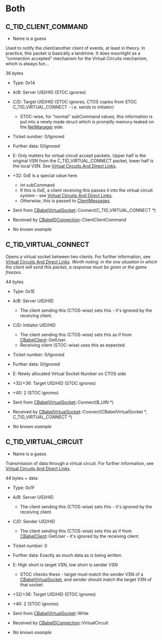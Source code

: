 # Both
C_TID_CLIENT_COMMAND
--------------------


* Name is a guess


Used to notify the client/another client of events, at least in theory.
In practice, this packet is basically a landmine.
It does moonlight as a "connection accepted" mechanism for the Virtual Circuits mechanism, which is always fun...

36 bytes


* Type: 0x14
* A/B: Server UID/HID (STOC ignores)
* C/D: Target UID/HID (STOC ignores, CTOS copies from STOC C_TID_VIRTUAL_CONNECT - i.e. sends to initiator)
	* STOC-wise, for "normal" subCommand values, this information is put into a newly made struct which is promptly memory-leaked on the [NetManager](../Structs/NetManager.md) side.
* Ticket number: 0/Ignored
* Further data: 0/Ignored
* E: Only matters for virtual circuit accept packets. Upper half is the original VSN from the C_TID_VIRTUAL_CONNECT packet, lower half is the local VSN. See [Virtual Circuits And Direct Links](../Concepts/Virtual_Circuits_And_Direct_Links.md).
* +32: 0xE is a special value here.
	* int subCommand
	* If this is 0xE, a client receiving this passes it into the virtual circuit system - see [Virtual Circuits And Direct Links](../Concepts/Virtual_Circuits_And_Direct_Links.md).
	* *Otherwise*, this is passed to [ClientMessages](../Concepts/ClientMessages.md).



* Sent from [CBabelVirtualSocket](../Structs/CBabelVirtualSocket.md)::Connect(C_TID_VIRTUAL_CONNECT *)
* Received by [CBabelDConnection](../Structs/CBabelDConnection.md)::ClientClientCommand
* *No known example*


C_TID_VIRTUAL_CONNECT
---------------------

Opens a virtual socket between two clients.
For further information, see [Virtual Circuits And Direct Links](../Concepts/Virtual_Circuits_And_Direct_Links.md).
*Worth noting: in the one situation in which the client will send this packet, a response must be given or the game freezes.*

44 bytes


* Type: 0x1E
* A/B: Server UID/HID
	* The client sending this (CTOS-wise) sets this - it's ignored by the receiving client.
* C/D: Initiator UID/HID
	* The client sending this (CTOS-wise) sets this as if from [CBabelClient](../Structs/CBabelClient.md)::GetUser.
	* Receiving client (STOC-wise) uses this as expected.
* Ticket number: 0/Ignored
* Further data: 0/Ignored
* E: Newly allocated Virtual Socket Number on CTOS side
* +32/+36: Target UID/HID (STOC ignores)
* +40: 2 (STOC ignores)



* Sent from [CBabelVirtualSocket](../Structs/CBabelVirtualSocket.md)::Connect(B_UIN *)
* Received by [CBabelVirtualSocket](../Structs/CBabelVirtualSocket.md)::Connect(CBabelVirtualSocket *, C_TID_VIRTUAL_CONNECT *)
* *No known example*


C_TID_VIRTUAL_CIRCUIT
---------------------


* Name is a guess


Transmission of data through a virtual circuit.
For further information, see [Virtual Circuits And Direct Links](../Concepts/Virtual_Circuits_And_Direct_Links.md).

44 bytes + data


* Type: 0x1F
* A/B: Server UID/HID
	* The client sending this (CTOS-wise) sets this - it's ignored by the receiving client.
* C/D: Sender UID/HID
	* The client sending this (CTOS-wise) sets this as if from [CBabelClient](../Structs/CBabelClient.md)::GetUser - it's ignored by the receiving client.
* Ticket number: 0
* Further data: Exactly as much data as is being written.
* E: High short is target VSN, low short is sender VSN
	* STOC checks these - target must match the sender VSN of a [CBabelVirtualSocket,](../Structs/CBabelVirtualSocket.md) and sender should match the target VSN of that socket.
* +32/+36: Target UID/HID  (STOC ignores)
* +40: 2 (STOC ignores)



* Sent from [CBabelVirtualSocket](../Structs/CBabelVirtualSocket.md)::Write
* Received by [CBabelDConnection](../Structs/CBabelDConnection.md)::VirtualCircuit
* *No known example*


